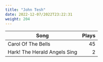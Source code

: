 ```yaml
---
title: "John Tesh"
date: 2022-12-07/2022T23:22:31
weight: 204
---
```




 Song | Plays 
----- | -----:
Carol Of The Bells | 45
Hark! The Herald Angels Sing | 2
